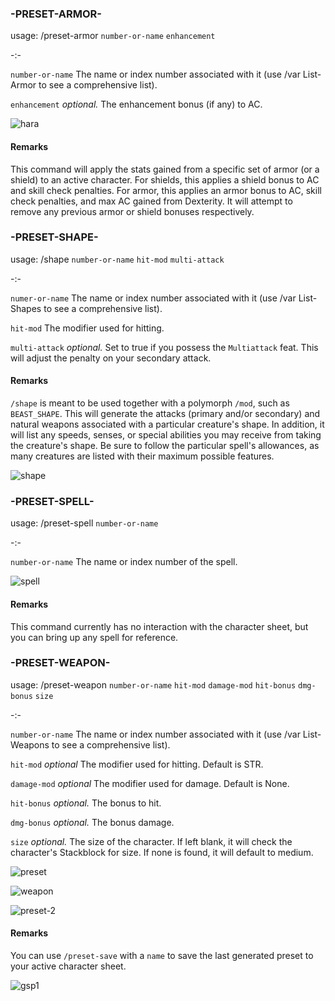 ### **-PRESET-ARMOR-**

usage: /preset-armor `number-or-name` `enhancement`

-:-

`number-or-name` The name or index number associated with it (use /var List-Armor to see a comprehensive list).

`enhancement` *optional.* The enhancement bonus (if any) to AC.

![hara](https://user-images.githubusercontent.com/10622391/192118521-60e4c411-a50b-49dd-8793-9ffb6e9bf74d.jpg)

#### Remarks
This command will apply the stats gained from a specific set of armor (or a shield) to an active character. For shields, this applies a shield bonus to AC and skill check penalties. For armor, this applies an armor bonus to AC, skill check penalties, and max AC gained from Dexterity. It will attempt to remove any previous armor or shield bonuses respectively.


### **-PRESET-SHAPE-**

usage: /shape `number-or-name` `hit-mod` `multi-attack`

-:-

`numer-or-name` The name or index number associated with it (use /var List-Shapes to see a comprehensive list).
 
`hit-mod` The modifier used for hitting.

`multi-attack` *optional.* Set to true if you possess the `Multiattack` feat. This will adjust the penalty on your secondary attack.
 
#### Remarks
`/shape` is meant to be used together with a polymorph `/mod`, such as `BEAST_SHAPE`. This will generate the attacks (primary and/or secondary) and natural weapons associated with a particular creature's shape. In addition, it will list any speeds, senses, or special abilities you may receive from taking the creature's shape. Be sure to follow the particular spell's allowances, as many creatures are listed with their maximum possible features.

![shape](https://user-images.githubusercontent.com/10622391/192065898-00161ce4-7775-4b49-b7bf-34c11d8631d3.jpg)


### **-PRESET-SPELL-**

usage: /preset-spell `number-or-name`

-:-

`number-or-name` The name or index number of the spell.

![spell](https://user-images.githubusercontent.com/10622391/192415053-aa668953-967b-46e3-bcac-0f41ec91fd96.jpg)


#### Remarks
This command currently has no interaction with the character sheet, but you can bring up any spell for reference.



### **-PRESET-WEAPON-**

usage: /preset-weapon `number-or-name` `hit-mod` `damage-mod` `hit-bonus` `dmg-bonus` `size`

-:-

`number-or-name` The name or index number associated with it (use /var List-Weapons to see a comprehensive list).

`hit-mod` *optional* The modifier used for hitting. Default is STR.

`damage-mod` *optional* The modifier used for damage. Default is None.

`hit-bonus` *optional.* The bonus to hit.

`dmg-bonus` *optional.* The bonus damage.

`size` *optional.* The size of the character. If left blank, it will check the character's Stackblock for size. If none is found, it will default to medium.


![preset](https://user-images.githubusercontent.com/10622391/192030455-2149b615-ea3f-4663-b55d-5d8a56846b8f.jpg)

![weapon](https://user-images.githubusercontent.com/10622391/192163817-021abd3f-c883-40d6-a021-751cd17c653e.jpg)

![preset-2](https://user-images.githubusercontent.com/10622391/192030805-9971520e-2886-4b47-b7f0-38eb652e402e.jpg)


#### Remarks
You can use `/preset-save` with a `name` to save the last generated preset to your active character sheet.

![gsp1](https://user-images.githubusercontent.com/10622391/193103489-75e9736b-2517-4b50-8d4e-1587e9daaa77.jpg)



